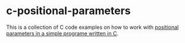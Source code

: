 # c-positional-parameters

This is a collection of C code examples on how to work with [positional parameters in a simple programe written in C](https://stackoverflow.com/questions/19376325/example-app-in-c-that-takes-2-positional-parameters).

